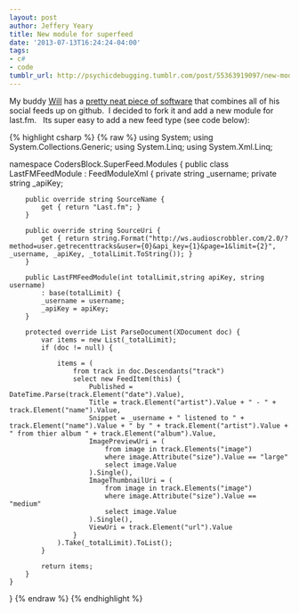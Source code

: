 ```yaml
---
layout: post
author: Jeffery Yeary
title: New module for superfeed
date: '2013-07-13T16:24:24-04:00'
tags:
- c#
- code
tumblr_url: http://psychicdebugging.tumblr.com/post/55363919097/new-module-for-superfeed
---
```

My buddy <a href="http://codersblock.com/">Will</a> has a <a href="https://github.com/lonekorean/super-feed">pretty neat piece of software</a> that combines
all of his social feeds up on github.  I decided to fork it and add a new module for last.fm.  
Its super easy to add a new feed type (see code below):

{% highlight csharp %}
{% raw %} 
using System;
using System.Collections.Generic;
using System.Linq;
using System.Xml.Linq;

namespace CodersBlock.SuperFeed.Modules {
    public class LastFMFeedModule : FeedModuleXml {
        private string _username;
        private string _apiKey;

        public override string SourceName {
            get { return "Last.fm"; }
        }

        public override string SourceUri {
            get { return string.Format("http://ws.audioscrobbler.com/2.0/?method=user.getrecenttracks&user={0}&api_key={1}&page=1&limit={2}", _username, _apiKey, _totalLimit.ToString()); }
        }

        public LastFMFeedModule(int totalLimit,string apiKey, string username)
            : base(totalLimit) {
            _username = username;
            _apiKey = apiKey;
        }

        protected override List ParseDocument(XDocument doc) {
            var items = new List(_totalLimit);
            if (doc != null) {

                items = (
                    from track in doc.Descendants("track")
                    select new FeedItem(this) {
                        Published = DateTime.Parse(track.Element("date").Value),
                        Title = track.Element("artist").Value + " - " + track.Element("name").Value,
                        Snippet = _username + " listened to " + track.Element("name").Value + " by " + track.Element("artist").Value + " from thier album " + track.Element("album").Value,
                        ImagePreviewUri = (
                            from image in track.Elements("image")
                            where image.Attribute("size").Value == "large"
                            select image.Value
                        ).Single(),
                        ImageThumbnailUri = (
                            from image in track.Elements("image")
                            where image.Attribute("size").Value == "medium"
                            select image.Value
                        ).Single(),
                        ViewUri = track.Element("url").Value
                    }
                ).Take(_totalLimit).ToList();
            }

            return items;
        }
    }
}
{% endraw %}
{% endhighlight %}